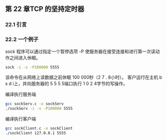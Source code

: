 ## 第 22 章TCP 的坚持定时器

### 22.1 引言

### 22.2 一个例子

sock 程序可以通过指定一个暂停选项 -P 使服务器在接受连接和进行第一次读动作之间进入休眠。

```bash
sock -i -s -P100000 5555
```

该命令在从网络上读数据之前休眠 100 000秒（2 7 . 8小时）。
客户运行在主机 b s d i上，并向服务器的 5 5 5 5端口执行 1 0 2 4字节的写操作。

编译执行服务端

```bash
gcc sockServ.c -o sockServ
./sockServ -i -s -P100000 5555 
```

编译执行客户端

```bash
gcc sockClient.c -o sockClient
./sockClient 127.0.0.1 5555
```